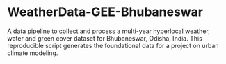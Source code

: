 # WeatherData-GEE-Bhubaneswar
A data pipeline to collect and process a multi-year hyperlocal weather, water and green cover dataset for Bhubaneswar, Odisha, India. This reproducible script generates the foundational data for a project on urban climate modeling.
